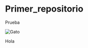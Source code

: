 # Primer_repositorio
Prueba

![Gato](https://images.ecestaticos.com/FVdcvD11qPRi-JWDH3USTiXDmeQ=/0x0:2120x1414/1200x900/filters:fill(white):format(jpg)/f.elconfidencial.com%2Foriginal%2F47b%2F328%2F963%2F47b3289639713b8e80c8d682d219fba7.jpg)

Hola
